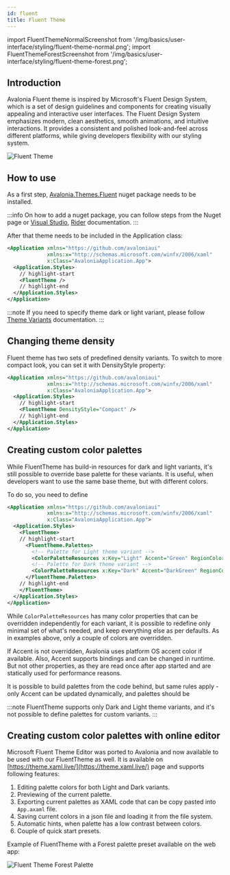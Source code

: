 ```yaml
---
id: fluent
title: Fluent Theme
---
```


import FluentThemeNormalScreenshot from '/img/basics/user-interface/styling/fluent-theme-normal.png';
import FluentThemeForestScreenshot from '/img/basics/user-interface/styling/fluent-theme-forest.png';

## Introduction

Avalonia Fluent theme is inspired by Microsoft's Fluent Design System, which is a set of design guidelines and components for creating visually appealing and interactive user interfaces. The Fluent Design System emphasizes modern, clean aesthetics, smooth animations, and intuitive interactions. It provides a consistent and polished look-and-feel across different platforms, while giving developers flexibility with our styling system.

<p><img className="medium-image-zoom" src={FluentThemeNormalScreenshot} alt="Fluent Theme" /></p>

## How to use

As a first step, [Avalonia.Themes.Fluent](https://www.nuget.org/packages/Avalonia.Themes.Fluent/) nuget package needs to be installed.

:::info
On how to add a nuget package, you can follow steps from the Nuget page or [Visual Studio](https://learn.microsoft.com/en-us/nuget/quickstart/install-and-use-a-package-in-visual-studio), [Rider](https://www.jetbrains.com/help/rider/Using_NuGet.html) documentation.
:::

After that theme needs to be included in the Application class:

```xml title="App.axaml"
<Application xmlns="https://github.com/avaloniaui"
             xmlns:x="http://schemas.microsoft.com/winfx/2006/xaml"
             x:Class="AvaloniaApplication.App">
  <Application.Styles>
    // highlight-start
    <FluentTheme />
    // highlight-end
  </Application.Styles>
</Application>
```

:::note
If you need to specify theme dark or light variant, please follow [Theme Variants](../../../../guides/styles-and-resources/how-to-use-theme-variants.md) documentation.
:::

## Changing theme density

Fluent theme has two sets of predefined density variants.
To switch to more compact look, you can set it with DensityStyle property:

```xml title="App.axaml"
<Application xmlns="https://github.com/avaloniaui"
             xmlns:x="http://schemas.microsoft.com/winfx/2006/xaml"
             x:Class="AvaloniaApplication.App">
  <Application.Styles>
    // highlight-start
    <FluentTheme DensityStyle="Compact" />
    // highlight-end
  </Application.Styles>
</Application>
```

## Creating custom color palettes

While FluentTheme has build-in resources for dark and light variants, it's still possible to override base palette for these variants.
It is useful, when developers want to use the same base theme, but with different colors.

To do so, you need to define

```xml title="App.axaml"
<Application xmlns="https://github.com/avaloniaui"
             xmlns:x="http://schemas.microsoft.com/winfx/2006/xaml"
             x:Class="AvaloniaApplication.App">
  <Application.Styles>
    <FluentTheme>
    // highlight-start
      <FluentTheme.Palettes>
        <!-- Palette for Light theme variant -->
        <ColorPaletteResources x:Key="Light" Accent="Green" RegionColor="White" ErrorText="Red" />
        <!-- Palette for Dark theme variant -->
        <ColorPaletteResources x:Key="Dark" Accent="DarkGreen" RegionColor="Black" ErrorText="Yellow" />
      </FluentTheme.Palettes>
    // highlight-end
    </FluentTheme>
  </Application.Styles>
</Application>
```

While `ColorPaletteResources` has many color properties that can be overridden independently for each variant, it is possible to redefine only minimal set of what's needed, and keep everything else as per defaults. As in examples above, only a couple of colors are overridden.

If Accent is not overridden, Avalonia uses platform OS accent color if available.
Also, Accent supports bindings and can be changed in runtime. But not other properties, as they are read once after app started and are statically used for performance reasons.

It is possible to build palettes from the code behind, but same rules apply - only Accent can be updated dynamically, and palettes should be

:::note
FluentTheme supports only Dark and Light theme variants, and it's not possible to define palettes for custom variants.
:::

## Creating custom color palettes with online editor

Microsoft Fluent Theme Editor was ported to Avalonia and now available to be used with our FluentTheme as well.
It is available on [https://theme.xaml.live/](https://theme.xaml.live/) page and supports following features:

1. Editing palette colors for both Light and Dark variants.
2. Previewing of the current palette.
3. Exporting current palettes as XAML code that can be copy pasted into `App.axaml` file.
4. Saving current colors in a json file and loading it from the file system.
5. Automatic hints, when palette has a low contrast between colors.
6. Couple of quick start presets.

Example of FluentTheme with a Forest palette preset available on the web app:
<p><img className="medium-image-zoom" src={FluentThemeForestScreenshot} alt="Fluent Theme Forest Palette" /></p>